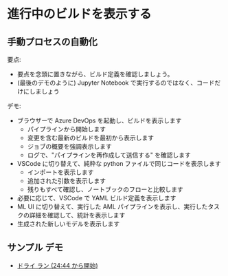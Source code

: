 # <a name="show-the-build-in-progress"></a>進行中のビルドを表示する

## <a name="automating-the-manual-process"></a>手動プロセスの自動化

要点:

* 要点を念頭に置きながら、ビルド定義を確認しましょう。
* (最後のデモのように) Jupyter Notebook で実行するのではなく、コードだけにしましょう

デモ:

* ブラウザーで Azure DevOps を起動し、ビルドを表示します
  * パイプラインから開始します
  * 変更を含む最新のビルドを最初から表示します
  * ジョブの概要を強調表示します
  * ログで、"パイプラインを再作成して送信する" を確認します
* VSCode に切り替えて、純粋な python ファイルで同じコードを表示します
  * インポートを表示します
  * 追加された引数を表示します
  * 残りもすべて確認し、ノートブックのフローと比較します
* 必要に応じて、VSCode で YAML ビルド定義を表示します
* ML UI に切り替えて、実行した AML パイプラインを表示し、実行したタスクの詳細を確認して、統計を表示します
* 生成された新しいモデルを表示します

## <a name="example-demo"></a>サンプル デモ

* [ドライ ラン (24:44 から開始)](https://youtu.be/UgM8_4fAni8?t=1484)

